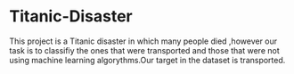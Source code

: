 # Titanic-Disaster
This project is a Titanic disaster in which many people died ,however our task is to classifiy the ones that were transported and those that were not using machine learning algorythms.Our target in the dataset is transported.
